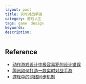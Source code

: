 ```yaml
---
layout: post
title: 实时对战手游
category: 游戏人生
tags: game　design
keywords:
description: 
---
```


## Reference

* [动作游戏设计中极容易犯的设计错误](http://bbs.gameres.com/thread_232890.html)
* [腾讯如何打造一款实时对战手游](https://mp.weixin.qq.com/s?__biz=MzUxOTMyMzE2Mg==&mid=2247493343&amp;idx=1&amp;sn=d0e5ca2f3d608bbc26b75b70b303b0ec&source=41#wechat_redirect)
* [游戏中的网络同步机制](http://bindog.github.io/blog/2015/03/10/synchronization-in-multiplayer-networked-game-lockstep/)